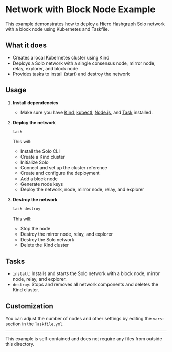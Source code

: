 # Network with Block Node Example

This example demonstrates how to deploy a Hiero Hashgraph Solo network with a block node using Kubernetes and Taskfile.

## What it does
- Creates a local Kubernetes cluster using Kind
- Deploys a Solo network with a single consensus node, mirror node, relay, explorer, and block node
- Provides tasks to install (start) and destroy the network

## Usage

1. **Install dependencies**
   - Make sure you have [Kind](https://kind.sigs.k8s.io/), [kubectl](https://kubernetes.io/docs/tasks/tools/), [Node.js](https://nodejs.org/), and [Task](https://taskfile.dev/) installed.

2. **Deploy the network**
   ```sh
   task
   ```
   This will:
   - Install the Solo CLI
   - Create a Kind cluster
   - Initialize Solo
   - Connect and set up the cluster reference
   - Create and configure the deployment
   - Add a block node
   - Generate node keys
   - Deploy the network, node, mirror node, relay, and explorer

3. **Destroy the network**
   ```sh
   task destroy
   ```
   This will:
   - Stop the node
   - Destroy the mirror node, relay, and explorer
   - Destroy the Solo network
   - Delete the Kind cluster

## Tasks
- `install`: Installs and starts the Solo network with a block node, mirror node, relay, and explorer.
- `destroy`: Stops and removes all network components and deletes the Kind cluster.

## Customization
You can adjust the number of nodes and other settings by editing the `vars:` section in the `Taskfile.yml`.

---
This example is self-contained and does not require any files from outside this directory.
